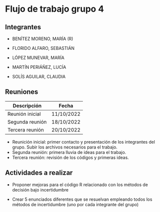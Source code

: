 # Flujo de trabajo grupo 4

## Integrantes

* BENÍTEZ MORENO, MARÍA (R)

* FLORIDO ALFARO, SEBASTIÁN

* LÓPEZ MUNEVAR, MARÍA

* MARTÍN PERIÁÑEZ, LUCÍA

* SOLÍS AGUILAR, CLAUDIA

## Reuniones

| Descripción | Fecha |
|-------------|-------|
| Reunión inicial | 11/10/2022 |
| Segunda reunión | 18/10/2022 |
| Tercera reunión | 20/10/2022 |

* Reunición inicial: primer contacto y presentación de los integrantes del grupo. Subir los archivos necesarios para el trabajo.
* Segunda reunión: primera lluvia de ideas para el trabajo.
* Tercera reunión: revisión de los códigos y primeras ideas.


## Actividades a realizar

* Proponer mejoras para el código R relacionado con los métodos de decisión bajo incertidumbre

* Crear 5 enunciados diferentes que se resuelvan empleando todos los métodos de incertidumbre (uno por cada integrante del grupo)
